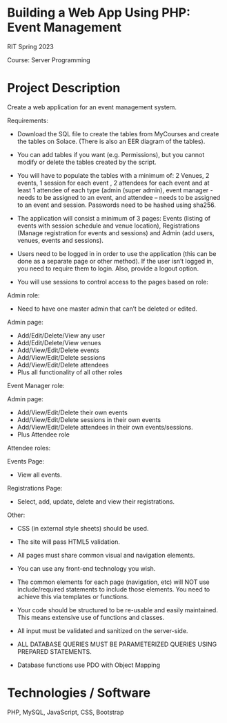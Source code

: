 # Building a Web App Using PHP: Event Management 

RIT Spring 2023

Course: Server Programming

# Project Description

Create a web application for an event management system. 

Requirements: 
-	Download the SQL file to create the tables from MyCourses and create the tables on Solace. (There is also an EER diagram of the tables).
-	You can add tables if you want (e.g. Permissions), but you cannot modify or delete the tables created by the script.
-	You will have to populate the tables with a minimum of: 2 Venues, 2 events, 1 session for each event , 2 attendees for each event and at least 1 attendee of each type (admin (super admin), event manager - needs to be assigned to an event, and attendee – needs to be assigned to an event and session. Passwords need to be hashed using sha256.
-	The application will consist a minimum of 3 pages: Events (listing of events with session schedule and venue location), Registrations (Manage registration for events and sessions) and Admin (add users, venues, events and sessions).
-	Users need to be logged in in order to use the application (this can be done as a separate page or other method). If the user isn’t logged in, you need to require them to login. Also, provide a logout option. 

-	You will use sessions to control access to the pages based on role:

Admin role:
-	Need to have one master admin that can’t be deleted or edited.

Admin page:
-	Add/Edit/Delete/View any user
-	Add/Edit/Delete/View venues
-	Add/View/Edit/Delete events
-	Add/View/Edit/Delete sessions
-	Add/View/Edit/Delete  attendees
-	Plus all functionality of all other roles

Event Manager role:

Admin page:
-	Add/View/Edit/Delete their own events
-	Add/View/Edit/Delete sessions in their own events
-	Add/View/Edit/Delete attendees in their own events/sessions.
-	Plus Attendee role

Attendee roles:

Events Page:	
-	View all events.

Registrations Page:
-	Select, add, update, delete and view their registrations.

Other:
-	CSS (in external style sheets) should be used.
-	The site will pass HTML5 validation.
-	All pages must share common visual and navigation elements.
-	You can use any front-end technology you wish.

-	The common elements for each page (navigation, etc) will NOT use include/required statements to include those elements. You need to achieve this via templates or functions.
-	Your code should be structured to be re-usable and easily maintained. This means extensive use of functions and classes.
-	All input must be validated and sanitized on the server-side.
-	ALL DATABASE QUERIES MUST BE PARAMETERIZED QUERIES USING PREPARED STATEMENTS.
- Database functions use PDO with Object Mapping

# Technologies / Software

PHP, MySQL, JavaScript, CSS, Bootstrap
